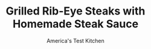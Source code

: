 ---
layout: ../../layouts/MarkdownPostLayout.astro
title: Grilled Rib-Eye Steaks with Homemade Steak Sauce
author: America's Test Kitchen
pubDate: 2023-03-15
description: "These easy grilled rib-eyes become extra special when dressed with a homemade steak sauce."
image_url: https://res.cloudinary.com/hksqkdlah/image/upload/ar_1:1,c_fill,dpr_2.0,f_auto,fl_lossy.progressive.strip_profile,g_faces:auto,q_auto:low,w_344/6931_sfs-ribeye-steak-c-006-279229
tags: ["Main Courses","Beef","Weeknight","30-Minute Suppers"]
calories: 3824
protein: 65
carbohydrates: 17
fats: 
fiber: 1
ingredients: ["1/2 cup, water","1/3 cup, raisins","1/4 cup, ketchup","3 tablespoons, Worcestershire sauce","2 tablespoons, Dijon mustard","2 tablespoons, white vinegar",", Salt and pepper","4 , rib-eye steaks, about 1 inch thick (see note)"]
serves: 4
time: "30 minutes"
instructions: ["Combine water and raisins in medium bowl. Wrap tightly with plastic and microwave until water begins to boil, 1 to 3 minutes; let stand 5 minutes until raisins are soft.","Process raisins, water, ketchup, Worcestershire, mustard, and vinegar in blender until smooth, about 1 minute. Season with salt and pepper.","Season steaks with salt and pepper and grill over hot fire until well browned and cooked to desired doneness, 4 to 8 minutes per side. Transfer to plate, tent with foil, and let rest 5 minutes. Serve, passing steak sauce at table."]
nutrition: ["1048 mg Potassium","482 mg Phosphorus","62 mg Calcium","7 mg Iron","80 mg Magnesium","1013 mg Sodium","16 mg Zinc","70 g Fat","16 mg Niacin (B3)","32 g Monounsaturated","3 g Polyunsaturated","2 mg Vitamin C","238 mg Cholesterol","30 g Saturated","4 g Trans","1 g Fiber","14 µg Folate (food)","11 g Sugars","8 µg Vitamin K","278 g Water","17 g Carbs","14 µg Folate equivalent (total)","65 g Protein","6 µg Vitamin B12","1 mg Vitamin B6","22 µg Vitamin A","956 kcal Energy","3824 calories"]
notes: "The homemade steak sauce can be refrigerated in an airtight container for up to 1 week. Strip steaks or fillets of a similar thickness can also be used here."
---